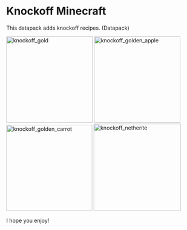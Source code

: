 # Knockoff Minecraft
This datapack adds knockoff recipes. (Datapack)

<img width="228" alt="knockoff_gold" src="https://user-images.githubusercontent.com/86502397/131257551-a8020d53-b277-4928-b523-fe0517bafd4f.png">
<img width="228" alt="knockoff_golden_apple" src="https://user-images.githubusercontent.com/86502397/131257553-8611b13c-b965-41bc-a14c-b15d316e2437.png">
<img width="227" alt="knockoff_golden_carrot" src="https://user-images.githubusercontent.com/86502397/131257554-1a9c9875-2edb-4d9b-81ce-7f0b04ecf080.png">
<img width="230" alt="knockoff_netherite" src="https://user-images.githubusercontent.com/86502397/131257555-b32c49c7-a83f-49e4-bc8f-c7561ac11136.png">

I hope you enjoy!
